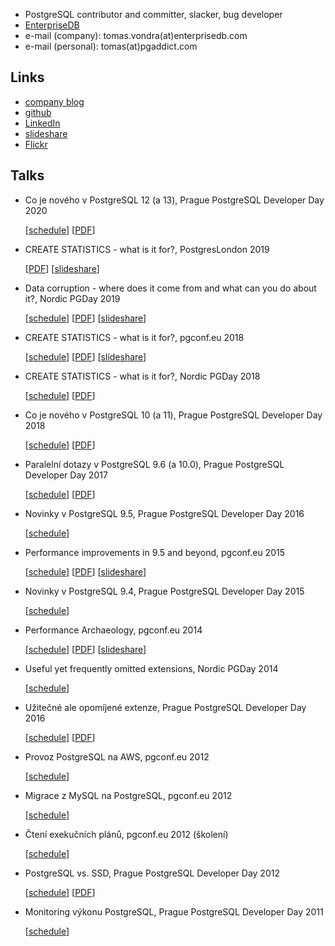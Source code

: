 
* PostgreSQL contributor and committer, slacker, bug developer
* [EnterpriseDB](https://www.enterprisedb.com)
* e-mail (company): tomas.vondra(at)enterprisedb.com
* e-mail (personal): tomas(at)pgaddict.com


Links
-----

* [company blog](https://www.2ndquadrant.com/blog/author/tomas-vondra/)
* [github](https://github.com/tvondra)
* [LinkedIn](https://www.linkedin.com/in/tomasvondra/)
* [slideshare](https://www.slideshare.net/fuzzycz)
* [Flickr](https://www.flickr.com/photos/tomas_vondra/)


Talks
-----

* Co je nového v PostgreSQL 12 (a 13), Prague PostgreSQL Developer Day 2020

   [[schedule](https://p2d2.cz/rocnik-2020/prednasky)]
   [[PDF](pdf/novinky-v-postgresql-12-a-13.pdf)]

* CREATE STATISTICS - what is it for?, PostgresLondon 2019

   [[PDF](pdf/create-statistics-what-is-it-for-2019.pdf)]
   [[slideshare](https://www.slideshare.net/fuzzycz/create-statistics-what-is-it-for-postgreslondon)]

* Data corruption - where does it come from and what can you do about it?, Nordic PGDay 2019

   [[schedule](https://www.postgresql.eu/events/nordicpgday2019/schedule/session/2461-data-corruption-where-does-it-come-from-and-what-can-you-do-about-it/)]
   [[PDF](pdf/data-corruption-2019.pdf)]
   [[slideshare](https://www.slideshare.net/fuzzycz/data-corruption)]

* CREATE STATISTICS - what is it for?, pgconf.eu 2018

   [[schedule](https://www.postgresql.eu/events/pgconfeu2018/schedule/session/2083-create-statistics-what-is-it-for/)]
   [[PDF](pdf/create-statistics-what-is-it-for-2018.pdf)]
   [[slideshare](https://www.slideshare.net/fuzzycz/create-statistics-what-is-it-for-120672690)]

* CREATE STATISTICS - what is it for?, Nordic PGDay 2018

   [[schedule](https://www.postgresql.eu/events/nordicpgday2018/schedule/session/1769-create-statistics-what-is-it-for/)]
   [[PDF](pdf/create-statistics-what-is-it-for-2018-nordic.pdf)]

* Co je nového v PostgreSQL 10 (a 11), Prague PostgreSQL Developer Day 2018

   [[schedule](https://p2d2.cz/rocnik-2018/prednasky)]
   [[PDF](pdf/novinky-v-postgresql-10-a-11.pdf)]

* Paralelní dotazy v PostgreSQL 9.6 (a 10.0), Prague PostgreSQL Developer Day 2017

   [[schedule](https://p2d2.cz/rocnik-2017/prednasky)]
   [[PDF](pdf/paralelni-dotazy-2017.pdf)]

* Novinky v PostgreSQL 9.5, Prague PostgreSQL Developer Day 2016

   [[schedule](https://p2d2.cz/rocnik-2016/prednasky)]

* Performance improvements in 9.5 and beyond, pgconf.eu 2015

   [[schedule](https://www.postgresql.eu/events/pgconfeu2015/schedule/session/1091-performance-improvements-in-95-and-beyond/)]
   [[PDF](pdf/perf-improvements-9.5-and-beyond-2015.pdf)]
   [[slideshare](https://www.slideshare.net/fuzzycz/performance-improvements-in-postgresql-95-and-beyond)]

* Novinky v PostgreSQL 9.4, Prague PostgreSQL Developer Day 2015

   [[schedule](https://p2d2.cz/rocnik-2015/prednasky)]

* Performance Archaeology, pgconf.eu 2014

   [[schedule](https://www.postgresql.eu/events/pgconfeu2014/schedule/session/662-performance-archaeology/)]
   [[PDF](pdf/performance-archaeology-2014.pdf)]
   [[slideshare](https://www.slideshare.net/fuzzycz/performance-archaeology-40583681)]

* Useful yet frequently omitted extensions, Nordic PGDay 2014

   [[schedule](https://www.postgresql.eu/events/nordicpgday2014/schedule/session/609-useful-yet-frequently-omitted-extensions/)]

* Užitečné ale opomíjené extenze, Prague PostgreSQL Developer Day 2016

   [[schedule](https://p2d2.cz/rocnik-2013/prednasky)]
   [[PDF](pdf/uzitecne-a-opomijene-extenze.pdf)]

* Provoz PostgreSQL na AWS, pgconf.eu 2012

   [[schedule](https://www.postgresql.eu/events/pgconfeu2012/schedule/session/355-provoz-postgresql-na-aws/)]

* Migrace z MySQL na PostgreSQL, pgconf.eu 2012

   [[schedule](https://www.postgresql.eu/events/pgconfeu2012/schedule/session/353-migrace-z-mysql-na-postgresql/)]

* Čtení exekučních plánů, pgconf.eu 2012 (školení)

   [[schedule](https://www.postgresql.eu/events/pgconfeu2012/schedule/session/286-cteni-exekucnich-planu/)]

* PostgreSQL vs. SSD, Prague PostgreSQL Developer Day 2012

   [[schedule](https://p2d2.cz/rocnik-2012/prednasky)]
   [[PDF](pdf/postgresql-vs-ssd.pdf)]

* Monitoring výkonu PostgreSQL, Prague PostgreSQL Developer Day 2011

   [[schedule](https://p2d2.cz/rocnik-2010/prednasky)]
